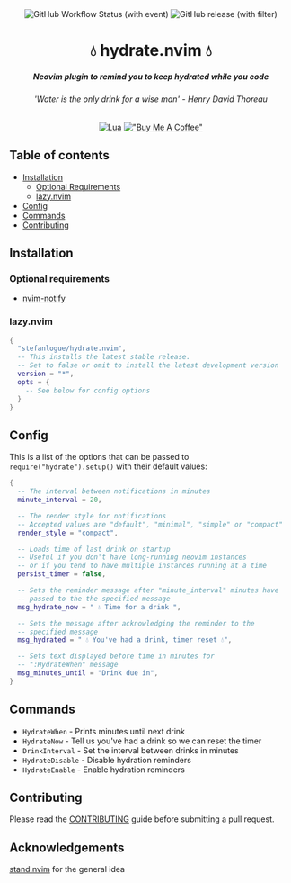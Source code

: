 <div align="center">
  <img alt="GitHub Workflow Status (with event)" src="https://img.shields.io/github/actions/workflow/status/stefanlogue/hydrate.nvim/main.yml?label=CI&style=for-the-badge&logo=githubactions&logoColor=white">
  <img alt="GitHub release (with filter)" src="https://img.shields.io/github/v/release/stefanlogue/hydrate.nvim?style=for-the-badge&logo=neovim&color=#44CC11">

  <h1> 💧 hydrate.nvim 💧 </h1>
  <h5>Neovim plugin to remind you to keep hydrated while you code</h5>
  <h6>'Water is the only drink for a wise man' - Henry David Thoreau</h6>

  [![Lua](https://img.shields.io/badge/Lua-blue.svg?style=for-the-badge&logo=lua)](http://www.lua.org)
  [!["Buy Me A Coffee"](https://www.buymeacoffee.com/assets/img/custom_images/yellow_img.png)](https://www.buymeacoffee.com/stefanlogu4)
</div>


## Table of contents
- [Installation](#installation)
  - [Optional Requirements](#requirements)
  - [lazy.nvim](#lazy)
- [Config](#config)
- [Commands](#commands)
- [Contributing](#contributing)

## Installation<a name="installation"></a>

### Optional requirements<a name="requirements"></a>
- [nvim-notify](https://github.com/rcarriga/nvim-notify)

### lazy.nvim<a name="lazy"></a>
```lua
{
  "stefanlogue/hydrate.nvim",
  -- This installs the latest stable release.
  -- Set to false or omit to install the latest development version
  version = "*",
  opts = {
    -- See below for config options
  }
}
```

## Config<a name="config"></a>
This is a list of the options that can be passed to `require("hydrate").setup()` with their default values:
```lua
{
  -- The interval between notifications in minutes
  minute_interval = 20,

  -- The render style for notifications
  -- Accepted values are "default", "minimal", "simple" or "compact"
  render_style = "compact",

  -- Loads time of last drink on startup
  -- Useful if you don't have long-running neovim instances
  -- or if you tend to have multiple instances running at a time
  persist_timer = false,

  -- Sets the reminder message after "minute_interval" minutes have 
  -- passed to the the specified message
  msg_hydrate_now = " 💧 Time for a drink ",

  -- Sets the message after acknowledging the reminder to the 
  -- specified message
  msg_hydrated = " 💧 You've had a drink, timer reset 💧",

  -- Sets text displayed before time in minutes for
  -- ":HydrateWhen" message
  msg_minutes_until = "Drink due in",
}
```

## Commands<a name="commands"></a>
- `HydrateWhen` - Prints minutes until next drink
- `HydrateNow` - Tell us you've had a drink so we can reset the timer
- `DrinkInterval` - Set the interval between drinks in minutes
- `HydrateDisable` - Disable hydration reminders
- `HydrateEnable` - Enable hydration reminders

## Contributing<a name="contributing"></a>
Please read the [CONTRIBUTING](https://github.com/stefanlogue/hydrate.nvim/blob/main/.github/CONTRIBUTING.md) guide before submitting a pull request.

## Acknowledgements
[stand.nvim](https://github.com/mvllow/stand.nvim) for the general idea
